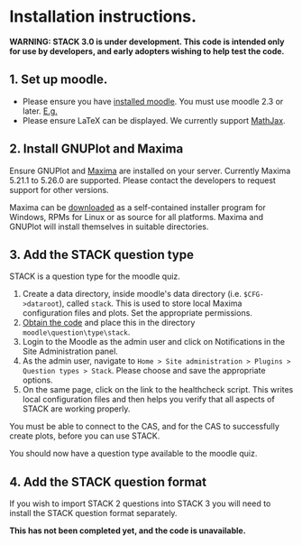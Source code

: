 # Installation instructions.

__WARNING: STACK 3.0 is under development.  This code is intended only for use by developers, and early adopters wishing to help test the code.__

## 1. Set up moodle.

* Please ensure you have [installed moodle](http://docs.moodle.org/23/en/Installing_Moodle).  You must use moodle 2.3 or later.  [E.g.](https://github.com/timhunt/moodle)
* Please ensure LaTeX can be displayed.  We currently support [MathJax](../Developer/Mathjax.md).

## 2. Install GNUPlot and Maxima

Ensure GNUPlot and [Maxima](http://maxima.sourceforge.net) are installed on your server.  Currently Maxima 5.21.1 to 5.26.0 are supported.  Please contact the developers to request support for other versions.

Maxima can be [downloaded](http://maxima.sourceforge.net/download.html) as a self-contained
installer program for Windows, RPMs for Linux or as source for all platforms.  Maxima and
GNUPlot will install themselves in suitable directories.

## 3. Add the STACK question type

STACK is a question type for the moodle quiz.

1. Create a data directory, inside moodle's data directory (i.e. `$CFG->dataroot`), called `stack`.  This is used to store local Maxima configuration files and plots. Set the appropriate permissions.
2. [Obtain the code](https://github.com/sangwinc/moodle-qtype_stack/pull/new/master) and place this in the directory `moodle\question\type\stack`.  
3. Login to the Moodle as the admin user and click on Notifications in the Site Administration panel.  
4. As the admin user, navigate to `Home > Site administration > Plugins > Question types > Stack`.  Please choose and save the appropriate options.
5. On the same page, click on the link to the healthcheck script.  This writes local configuration files and then helps you verify that all aspects of STACK are working properly.

You must be able to connect to the CAS, and for the CAS to successfully create plots, before you can use STACK.

You should now have a question type available to the moodle quiz.

## 4. Add the STACK question format

If you wish to import STACK 2 questions into STACK 3 you will need to install the STACK question format separately.

__This has not been completed yet, and the code is unavailable.__



